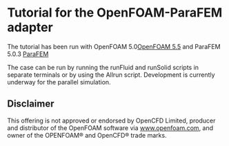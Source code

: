 # Tutorial for the OpenFOAM-ParaFEM adapter 

The tutorial has been run with OpenFOAM 5.0[OpenFOAM 5.5](https://openfoam.org/version/5-0/) and ParaFEM 5.0.3 [ParaFEM](https://github.com/lemargetts/ParaFEM) 

The case can be run by running the runFluid and runSolid scripts in separate terminals or by using the Allrun script. Development is currently underway for the parallel simulation.


## Disclaimer

This offering is not approved or endorsed by OpenCFD Limited, producer and distributor of the OpenFOAM software via www.openfoam.com, and owner of the OPENFOAM® and OpenCFD® trade marks.
